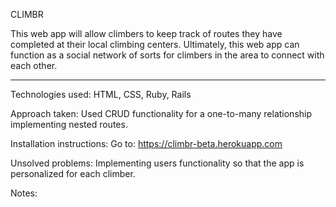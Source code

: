 CLIMBR

This web app will allow climbers to keep track of routes they have completed at their local climbing centers. Ultimately, this web app can function as a social network of sorts for climbers in the area to connect with each other.

**************************************************

Technologies used: HTML, CSS, Ruby, Rails

Approach taken: Used CRUD functionality for a one-to-many relationship implementing nested routes.

Installation instructions: Go to: https://climbr-beta.herokuapp.com

Unsolved problems: Implementing users functionality so that the app is personalized for each climber.

Notes:
